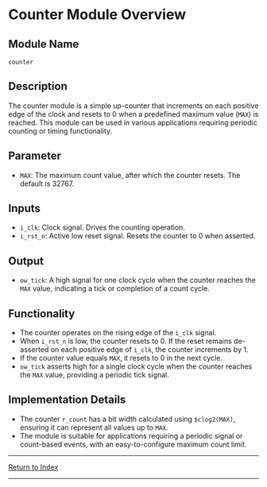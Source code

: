 # Counter Module Overview

## Module Name

`counter`

## Description

The counter module is a simple up-counter that increments on each positive edge of the clock and resets to 0 when a predefined maximum value (`MAX`) is reached. This module can be used in various applications requiring periodic counting or timing functionality.

## Parameter

- `MAX`: The maximum count value, after which the counter resets. The default is 32767.

## Inputs

- `i_clk`: Clock signal. Drives the counting operation.
- `i_rst_n`: Active low reset signal. Resets the counter to 0 when asserted.

## Output

- `ow_tick`: A high signal for one clock cycle when the counter reaches the `MAX` value, indicating a tick or completion of a count cycle.

## Functionality

- The counter operates on the rising edge of the `i_clk` signal.
- When `i_rst_n` is low, the counter resets to 0.
If the reset remains de-asserted on each positive edge of `i_clk`, the counter increments by 1.
- If the counter value equals `MAX`, it resets to 0 in the next cycle.
- `ow_tick` asserts high for a single clock cycle when the counter reaches the `MAX` value, providing a periodic tick signal.

## Implementation Details

- The counter `r_count` has a bit width calculated using `$clog2(MAX)`, ensuring it can represent all values up to `MAX`.
- The module is suitable for applications requiring a periodic signal or count-based events, with an easy-to-configure maximum count limit.

---

[Return to Index](index.md)

---
